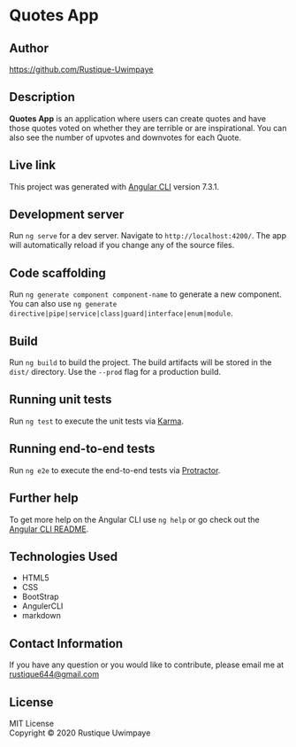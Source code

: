 # Quotes App 
## Author

https://github.com/Rustique-Uwimpaye

## Description 

**Quotes App** is an application where users can create quotes and have those quotes voted on whether they are terrible or are inspirational. You can also see the number of upvotes and downvotes for each Quote.

## Live link



This project was generated with [Angular CLI](https://github.com/angular/angular-cli) version 7.3.1.

## Development server

Run `ng serve` for a dev server. Navigate to `http://localhost:4200/`. The app will automatically reload if you change any of the source files.

## Code scaffolding

Run `ng generate component component-name` to generate a new component. You can also use `ng generate directive|pipe|service|class|guard|interface|enum|module`.

## Build

Run `ng build` to build the project. The build artifacts will be stored in the `dist/` directory. Use the `--prod` flag for a production build.

## Running unit tests

Run `ng test` to execute the unit tests via [Karma](https://karma-runner.github.io).

## Running end-to-end tests

Run `ng e2e` to execute the end-to-end tests via [Protractor](http://www.protractortest.org/).

## Further help

To get more help on the Angular CLI use `ng help` or go check out the [Angular CLI README](https://github.com/angular/angular-cli/blob/master/README.md).

## Technologies Used

* HTML5
* CSS
* BootStrap
* AngulerCLI
* markdown

## Contact Information

If you have any question or you would like to contribute, please email me at rustique644@gmail.com

## License 

MIT License <br>
Copyright © 2020 Rustique Uwimpaye